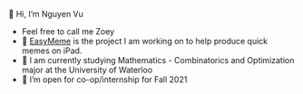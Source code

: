 👋 Hi, I’m Nguyen Vu
- Feel free to call me Zoey
- 🦆 [EasyMeme](https://github.com/ThanhNguyenVu/EasyMemes) is the project I am working on to help produce quick memes on iPad.
- 🌱 I am currently studying Mathematics - Combinatorics and Optimization major at the University of Waterloo
- 👀 I’m open for co-op/internship for Fall 2021


<!---
ThanhNguyenVu/ThanhNguyenVu is a ✨ special ✨ repository because its `README.md` (this file) appears on your GitHub profile.
You can click the Preview link to take a look at your changes.
--->
